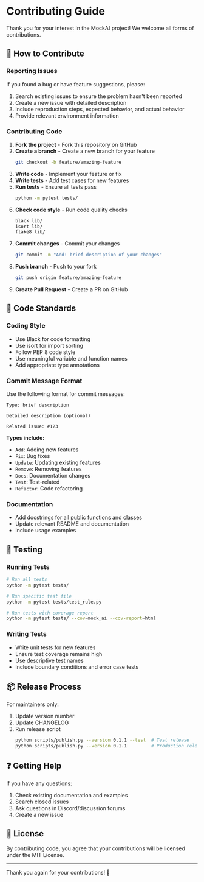 # Contributing Guide

Thank you for your interest in the MockAI project! We welcome all forms of contributions.

## 🤝 How to Contribute

### Reporting Issues

If you found a bug or have feature suggestions, please:

1. Search existing issues to ensure the problem hasn't been reported
2. Create a new issue with detailed description
3. Include reproduction steps, expected behavior, and actual behavior
4. Provide relevant environment information

### Contributing Code

1. **Fork the project** - Fork this repository on GitHub
2. **Create a branch** - Create a new branch for your feature
   ```bash
   git checkout -b feature/amazing-feature
   ```
3. **Write code** - Implement your feature or fix
4. **Write tests** - Add test cases for new features
5. **Run tests** - Ensure all tests pass
   ```bash
   python -m pytest tests/
   ```
6. **Check code style** - Run code quality checks
   ```bash
   black lib/
   isort lib/
   flake8 lib/
   ```
7. **Commit changes** - Commit your changes
   ```bash
   git commit -m "Add: brief description of your changes"
   ```
8. **Push branch** - Push to your fork
   ```bash
   git push origin feature/amazing-feature
   ```
9. **Create Pull Request** - Create a PR on GitHub

## 📝 Code Standards

### Coding Style

- Use Black for code formatting
- Use isort for import sorting
- Follow PEP 8 code style
- Use meaningful variable and function names
- Add appropriate type annotations

### Commit Message Format

Use the following format for commit messages:

```
Type: brief description

Detailed description (optional)

Related issue: #123
```

**Types include:**
- `Add`: Adding new features
- `Fix`: Bug fixes
- `Update`: Updating existing features
- `Remove`: Removing features
- `Docs`: Documentation changes
- `Test`: Test-related
- `Refactor`: Code refactoring

### Documentation

- Add docstrings for all public functions and classes
- Update relevant README and documentation
- Include usage examples

## 🧪 Testing

### Running Tests

```bash
# Run all tests
python -m pytest tests/

# Run specific test file
python -m pytest tests/test_rule.py

# Run tests with coverage report
python -m pytest tests/ --cov=mock_ai --cov-report=html
```

### Writing Tests

- Write unit tests for new features
- Ensure test coverage remains high
- Use descriptive test names
- Include boundary conditions and error case tests

## 📦 Release Process

For maintainers only:

1. Update version number
2. Update CHANGELOG
3. Run release script
   ```bash
   python scripts/publish.py --version 0.1.1 --test  # Test release
   python scripts/publish.py --version 0.1.1         # Production release
   ```

## ❓ Getting Help

If you have any questions:

1. Check existing documentation and examples
2. Search closed issues
3. Ask questions in Discord/discussion forums
4. Create a new issue

## 📄 License

By contributing code, you agree that your contributions will be licensed under the MIT License.

---

Thank you again for your contributions! 🎉 